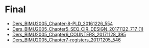 # Final

<!--Index-->

- [Ders_BIMU2005_Chapter-8-PLD_20161226_554](./Ders%20%C4%B0%C3%A7eri%C4%9Fi/Final/Ders_BIMU2005_Chapter-8-PLD_20161226_554.pdf)
- [Ders_BIMU2005_Chapter5_SEQ_CIR_DESIGN_20171122_717 (1)](./Ders%20%C4%B0%C3%A7eri%C4%9Fi/Final/Ders_BIMU2005_Chapter5_SEQ_CIR_DESIGN_20171122_717%20%281%29.pdf)
- [Ders_BIMU2005_Chapter6_COUNTERS_20171128_395](./Ders%20%C4%B0%C3%A7eri%C4%9Fi/Final/Ders_BIMU2005_Chapter6_COUNTERS_20171128_395.pdf)
- [Ders_BIMU2005_Chapter7-registers_20171205_546](./Ders%20%C4%B0%C3%A7eri%C4%9Fi/Final/Ders_BIMU2005_Chapter7-registers_20171205_546.pdf)

<!--Index-->
